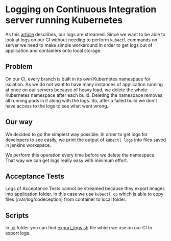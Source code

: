 # Logging on Continuous Integration server running Kubernetes
As this [article](../introduction/logging.md) describes, our logs are streamed. Since we want to be able to look at logs on our CI without needing to perform `kubectl` commands on server we need to make simple workaround in order to get logs out of application and containers onto local storage.

## Problem
On our CI, every branch is built in its own Kubernetes namespace for isolation.
As we do not want to have many instances of application running at once on our servers because of heavy load, we delete the whole Kubernetes namespace after each build.
Deleting the namespace removes all running pods in it along with the logs.
So, after a failed build we don't have access to the logs to see what went wrong.

## Our way
We decided to go the simplest way possible. In order to get logs for developers to see easily, we print the output of `kubectl logs` into files saved in jenkins workspace.

We perform this operation every time before we delete the namespace. That way we can get logs really easy with minimum effort.

## Acceptance Tests
Logs of Acceptance Tests cannot be streamed because they export images into application folder. In this case we use `kubectl cp` which is able to copy files (/var/log/codeception) from container to local folder.

## Scripts
In [.ci](/.ci) folder you can find [export_logs.sh](/.ci/export_logs.sh) file which we use on our CI to export logs.

